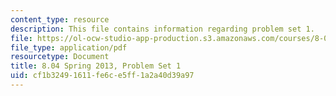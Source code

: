 ```yaml
---
content_type: resource
description: This file contains information regarding problem set 1.
file: https://ol-ocw-studio-app-production.s3.amazonaws.com/courses/8-04-quantum-physics-i-spring-2013/cf1b32491611fe6ce5ff1a2a40d39a97_MIT8_04S13_ps1.pdf
file_type: application/pdf
resourcetype: Document
title: 8.04 Spring 2013, Problem Set 1
uid: cf1b3249-1611-fe6c-e5ff-1a2a40d39a97
---
```

